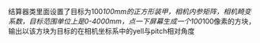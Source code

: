 结算器类里面设置了目标为100*100mm的正方形装甲，相机内参矩阵，相机畸变系数，目标范围单位上是0-4000mm，点一下屏幕生成一个100*100像素的方块，输出以该方块为目标的在相机坐标系中的yell与pitch相对角度

